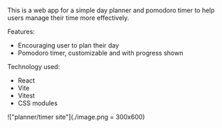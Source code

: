 This is a web app for a simple day planner and pomodoro timer to help users manage their time more effectively.

Features:

- Encouraging user to plan their day
- Pomodoro timer, customizable and with progress shown

Technology used:

- React
- Vite
- Vitest
- CSS modules

!["planner/timer site"](./image.png = 300x600)

